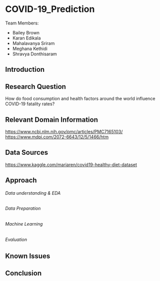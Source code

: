# **COVID-19_Prediction**
Team Members: 
- Bailey Brown
- Karan Edikala
- Mahalavanya Sriram
- Meghana Kethidi
- Shravya Donthisaram

## Introduction

## Research Question
How do food consumption and health factors around the world influence COVID-19 fatality rates?

## Relevant Domain Information
https://www.ncbi.nlm.nih.gov/pmc/articles/PMC7165103/
https://www.mdpi.com/2072-6643/12/5/1466/htm

## Data Sources
https://www.kaggle.com/mariaren/covid19-healthy-diet-dataset

## Approach
  
###### Data understanding & EDA
  
###### Data Preparation 
  
###### Machine Learning 
  
###### Evaluation 

## Known Issues

## Conclusion 
